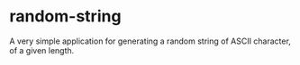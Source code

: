 # random-string
A very simple application for generating a random string of ASCII character, of a given length.
